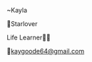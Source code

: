 ~Kayla

🚀Starlover

Life Learner🔬🧬

📧kaygoode64@gmail.com

<!---
Kayla64/Kayla64 is a ✨ special ✨ repository because its `README.md` (this file) appears on your GitHub profile.
You can click the Preview link to take a look at your changes.
--->

